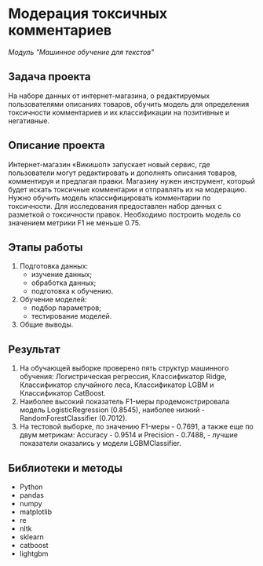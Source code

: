 # Модерация токсичных комментариев

_Модуль "Машинное обучение для текстов"_


## Задача проекта

На наборе данных от интернет-магазина, о редактируемых пользователями описаниях товаров, обучить модель для определения токсичности комментариев и их классификации на позитивные и негативные.


## Описание проекта

Интернет-магазин «Викишоп» запускает новый сервис, где  пользователи могут редактировать и дополнять описания товаров, комментируя и предлагая правки. 
Магазину нужен инструмент, который будет искать токсичные комментарии и отправлять их на модерацию. Нужно обучить модель классифицировать комментарии по токсичности.
Для исследования предоставлен набор данных с разметкой о токсичности правок. Необходимо построить модель со значением метрики F1 не меньше 0.75.


## Этапы работы

1.  Подготовка данных:
    - изучение данных;
    - обработка данных;
    - подготовка к обучению.
2.  Обучение моделей:
    - подбор параметров;
    - тестирование моделей.
3.  Общие выводы.


## Результат

1. На обучающей выборке проверено пять структур машинного обучения: Логистрическая регрессия, Классификатор Ridge, Классификатор случайного леса, Классификатор LGBM и Классификатор CatBoost.
2. Наиболее высокий показатель F1-меры продемонстрировала модель LogisticRegression (0.8545), наиболее низкий - RandomForestClassifier (0.7012).
3. На тестовой выборке, по значению F1-меры - 0.7691, а также еще по двум метрикам: Accuracy - 0.9514 и Precision - 0.7488, - лучшие показатели оказались у модели LGBMClassifier. 


## Библиотеки и методы

- Python
- pandas
- numpy
- matplotlib
- re
- nltk
- sklearn
- catboost
- lightgbm
